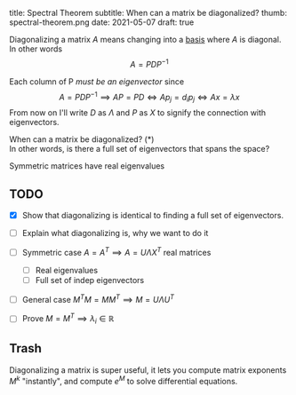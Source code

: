 title: Spectral Theorem
subtitle: When can a matrix be diagonalized?
thumb: spectral-theorem.png
date: 2021-05-07
draft: true


Diagonalizing a matrix $A$ means changing into a [basis](https://youtu.be/P2LTAUO1TdA) where $A$ is diagonal.<br>
In other words
$$
A = PDP^{-1}
$$

Each column of P *must be an eigenvector* since
$$
A = PDP^{-1} \implies AP = PD \iff Ap_j = d_i p_j \iff Ax = \lambda x
$$
From now on I'll write $D$ as $\Lambda$ and $P$ as $X$ to signify the connection with eigenvectors.


When can a matrix be diagonalized? (*)<br>
In other words, is there a full set of eigenvectors that spans the space?

Symmetric matrices have real eigenvalues


## TODO

- [x] Show that diagonalizing is identical to finding a full set of eigenvectors.
- [ ] Explain what diagonalizing is, why we want to do it

- [ ] Symmetric case $A = A^T \implies A = U\Lambda X^T$ real matrices
  - [ ] Real eigenvalues
  - [ ] Full set of indep eigenvectors
- [ ] General case $M^TM = MM^T \implies M = U\Lambda U^T$
- [ ] Prove $M = M^T \implies \lambda_i \in \mathbb R$

## Trash

Diagonalizing a matrix is super useful, it lets you compute matrix exponents $M^k$ "instantly",
and compute $e^M$ to solve differential equations.
